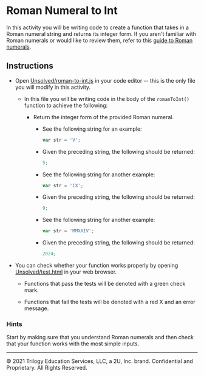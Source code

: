 # Roman Numeral to Int

In this activity you will be writing code to create a function that takes in a Roman numeral string and returns its integer form. If you aren't familiar with Roman numerals or would like to review them, refer to this [guide to Roman numerals](https://reference.yourdictionary.com/resources/romanums.html).

## Instructions

- Open [Unsolved/roman-to-int.js](Unsolved/roman-to-int.js) in your code editor -- this is the only file you will modify in this activity.

  - In this file you will be writing code in the body of the `romanToInt()` function to achieve the following:

    - Return the integer form of the provided Roman numeral.

      - See the following string for an example:

        ```js
        var str = 'V';
        ```

      - Given the preceding string, the following should be returned:

        ```js
        5;
        ```

      - See the following string for another example:

        ```js
        var str = 'IX';
        ```

      - Given the preceding string, the following should be returned:

        ```js
        9;
        ```

      - See the following string for another example:

        ```js
        var str = 'MMXXIV';
        ```

      - Given the preceding string, the following should be returned:

        ```js
        2024;
        ```

- You can check whether your function works properly by opening [Unsolved/test.html](Unsolved/test.html) in your web browser.

  - Functions that pass the tests will be denoted with a green check mark.

  - Functions that fail the tests will be denoted with a red X and an error message.

### Hints

Start by making sure that you understand Roman numerals and then check that your function works with the most simple inputs.

---

© 2021 Trilogy Education Services, LLC, a 2U, Inc. brand. Confidential and Proprietary. All Rights Reserved.
